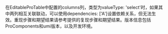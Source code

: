 在EditableProTable中配置的columns列，类型为valueType: 'select'时，如果其中两列相互关联联动，可以使用dependencies: ['A']设置依赖关系，但无法生效。重现步骤和期望结果请参考提供的复现步骤和期望结果。版本信息包括ProComponents和umi版本，以及开发环境。

